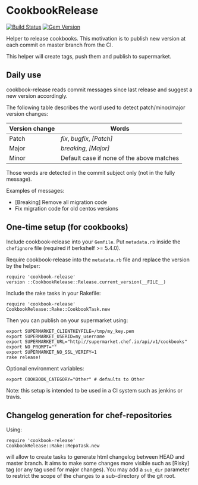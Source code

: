 CookbookRelease
===============

[![Build Status](https://travis-ci.org/criteo/cookbook-release.svg?branch=master)](https://travis-ci.org/criteo/cookbook-release)
[![Gem Version](https://badge.fury.io/rb/cookbook-release.svg)](https://badge.fury.io/rb/cookbook-release)

Helper to release cookbooks. This motivation is to publish new version at each commit on master branch from the CI.

This helper will create tags, push them and publish to supermarket.

Daily use
---------

cookbook-release reads commit messages since last release and suggest a new version accordingly.

The following table describes the word used to detect patch/minor/major version changes:

| Version change | Words                                     |
|----------------|-------------------------------------------|
| Patch          | _fix_, _bugfix_, _[Patch]_                |
| Major          | _breaking_, _[Major]_                     |
| Minor          | Default case if none of the above matches |

Those words are detected in the commit subject only (not in the fully message).

Examples of messages:
- [Breaking] Remove all migration code
- Fix migration code for old centos versions


One-time setup (for cookbooks)
-----

Include cookbook-release into your `Gemfile`.
Put `metadata.rb` inside the `chefignore` file (required if berkshelf >= 5.4.0).

Require cookbook-release into the `metadata.rb` file and replace the version by the helper:

```
require 'cookbook-release'
version ::CookbookRelease::Release.current_version(__FILE__)
```

Include the rake tasks in your Rakefile:

```
require 'cookbook-release'
CookbookRelease::Rake::CookbookTask.new
```

Then you can publish on your supermarket using:

```
export SUPERMARKET_CLIENTKEYFILE=/tmp/my_key.pem
export SUPERMARKET_USERID=my_username
export SUPERMARKET_URL="http://supermarket.chef.io/api/v1/cookbooks"
export NO_PROMPT=""
export SUPERMARKET_NO_SSL_VERIFY=1
rake release!
```

Optional environment variables:

```
export COOKBOOK_CATEGORY="Other" # defaults to Other
```

Note: this setup is intended to be used in a CI system such as jenkins or travis.


Changelog generation for chef-repositories
----

Using:
```
require 'cookbook-release'
CookbookRelease::Rake::RepoTask.new
```

will allow to create tasks to generate html changelog between HEAD and master branch. It aims to make some changes more visible such as [Risky] tag (or any tag used for major changes). You may add a `sub_dir` parameter to restrict the scope of the changes to a sub-directory of the git root.
